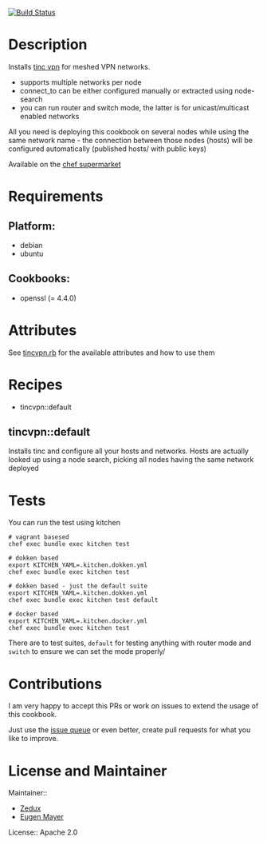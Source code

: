 [![Build Status](https://travis-ci.org/EugenMayer/chef-tinc-cookbook.svg?branch=master)](https://travis-ci.org/EugenMayer/chef-tinc-cookbook)

# Description

Installs [tinc vpn](https://www.tinc-vpn.org/) for meshed VPN networks.

  - supports multiple networks per node
  - connect_to can be either configured manually or extracted using node-search
  - you can run router and switch mode, the latter is for unicast/multicast enabled networks
  
All you need is deploying this cookbook on several nodes while using the same network name - the connection between those nodes (hosts)
will be configured automatically (published hosts/ with public keys)

Available on the [chef supermarket](https://supermarket.chef.io/cookbooks/tincvpn)

# Requirements

## Platform:

* debian
* ubuntu

## Cookbooks:

* openssl (= 4.4.0)

# Attributes

See [tincvpn.rb](https://github.com/EugenMayer/chef-tinc-cookbook/blob/master/attributes/tincvpn.rb) for the available attributes and how to use them 

# Recipes

* tincvpn::default

## tincvpn::default

Installs tinc and configure all your hosts and networks. Hosts are actually looked up using a node search, picking all nodes
having the same network deployed

# Tests

You can run the test using kitchen

    # vagrant basesed 
    chef exec bundle exec kitchen test
    
    # dokken based
    export KITCHEN_YAML=.kitchen.dokken.yml
    chef exec bundle exec kitchen test

    # dokken based - just the default suite
    export KITCHEN_YAML=.kitchen.dokken.yml
    chef exec bundle exec kitchen test default

    # docker based
    export KITCHEN_YAML=.kitchen.docker.yml
    chef exec bundle exec kitchen test           
    
There are to test suites, `default` for testing anything with router mode and `switch` to ensure we can set the mode properly/

# Contributions

I am very happy to accept this PRs or work on issues to extend the usage of this cookbook.

Just use the [issue queue](https://github.com/EugenMayer/chef-tinc-cookbook/issues) or even better, create pull requests for what you like to improve.

# License and Maintainer

Maintainer:: 

- [Zedux](https://github.com/zedtux)
- [Eugen Mayer](https://github.com/EugenMayer)

License:: Apache 2.0
